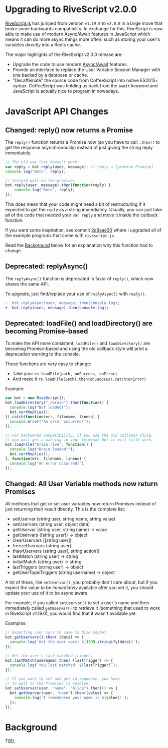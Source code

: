 # Upgrading to RiveScript v2.0.0

[RiveScript.js][1] has jumped from version `v1.19.0` to `v2.0.0` in a large
move that broke some backwards compatibility. In exchange for this, RiveScript
is now able to make use of modern Async/Await features in JavaScript which
means it can do more async things more often: such as storing your user's
variables _directly_ into a Redis cache.

The major highlights of the RiveScript v2.0.0 release are:

* Upgrade the code to use modern [Async/Await][2] features.
* Provide an interface to replace the User Variable Session Manager with
  one backed by a database or cache.
* "Decaffeinate" the source code from CoffeeScript into native ES2015+
  syntax. CoffeeScript was holding us back from the `await` keyword
  and JavaScript is actually nice to program in nowadays.

# JavaScript API Changes

## Changed: reply() now returns a Promise

The `reply()` function returns a Promise now (so you have to call `.then()`
to get the response asynchronously) instead of just giving the string reply
immediately.

```javascript
// The old way that doesn't work:
var reply = bot.reply(user, message); // reply = [promise Promise]
console.log("Bot>", reply);

// Instead wait on the promise:
bot.reply(user, message).then(function(reply) {
    console.log("Bot>", reply);
});
```

This does mean that your code might need a bit of restructuring if it
expected to get the `reply` as a string immediately. Usually, you can just
take all of the code that needed your `var reply` and move it inside the
callback function.

If you want some inspiration, see commit [2e6aae30][3] where I upgraded all
of the example programs that come with `rivescript-js`.

Read the [Background](#background) below for an explanation why this function
had to change.

## Deprecated: replyAsync()

The `replyAsync()` function is deprecated in favor of `reply()`, which now
shares the same API.

To upgrade, just find/replace your use of `replyAsync()` with `reply()`.

```diff
-  bot.replyAsync(user, message).then(console.log);
+  bot.reply(user, message).then(console.log);
```

## Deprecated: loadFile() and loadDirectory() are becoming Promise-based

To make the API more consistent, `loadFile()` and `loadDirectory()` are
becoming Promise-based and using the old callback style will print a
deprecation warning to the console.

These functions are very easy to change:

* Take your `rs.loadFile(path, onSuccess, onError)`
* And make it `rs.loadFile(path).then(onSuccess).catch(onError)`

Example:

```javascript
var bot = new RiveScript();
bot.loadDirectory("./brain").then(function() {
  console.log("Bot loaded!");
  bot.sortReplies();
}).catch(function(err, filename, lineno) {
  console.error("An error occurred!");
});

// For backwards compatibility, if you use the old callback style,
// you will get a warning in your terminal but it will still work.
bot.loadFile("brain.rive", function() {
  console.log("Brain loaded!");
  bot.sortReplies();
}, function(err, filename, lineno) {
  console.log("An error occurred!");
});
```

## Changed: All User Variable methods now return Promises

All methods that get or set user variables now return Promises instead of
just returning their result directly. This is the complete list:

+ setUservar (string user, string name, string value)
+ setUservars (string user, object data)
+ getUservar (string user, string name) -> value
+ getUservars ([string user]) -> object
+ clearUservars ([string user])
+ freezeUservars (string user)
+ thawUservars (string user[, string action])
+ lastMatch (string user) -> string
+ initialMatch (string user) -> string
+ lastTriggers (string user) -> object
+ getUserTopicTriggers (string username) -> object

A lot of these, like `setUservar()`, you probably don't care about, but if
you expect the value to be *immediately* available after you set it, you
should update your use of it to be async aware.

For example, if you called `setUservar()` to set a user's name and then
immediately called `getUservar()` to retrieve it (something that used to
work in RiveScript v1.19.0), you would find that it wasn't available yet.

Examples:

```javascript
// Exporting user vars to save to disk maybe?
bot.getUservars().then( (data) => {
  console.log(`Got the user vars: ${JSON.stringify(data)}`);
});

// Get the user's last matched trigger.
bot.lastMatch(username).then( (lastTrigger) => {
  console.log(`You last matched: ${lastTrigger}`);
});

// If you want to set and get in sequence, you have
// to wait on the Promises to resolve.
bot.setUservar(user, "name", "Alice").then(() => {
  bot.getUservar(user, "name").then((value) => {
    console.log(`I remembered your name is ${value}!`);
  });
});
```

# Background

TBD.

[1]: https://github.com/aichaos/rivescript-js
[2]: https://www.twilio.com/blog/2015/10/asyncawait-the-hero-javascript-deserved.html
[3]: https://github.com/aichaos/rivescript-js/commit/2e6aae30bbecd4cba946ef95b085f023954dcb97?w=1
